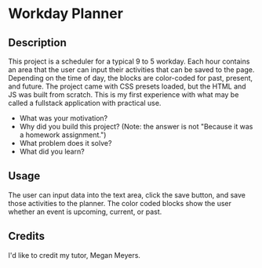 # Workday Planner

## Description

This project is a scheduler for a typical 9 to 5 workday. Each hour contains an area that the user can input their activities that can be saved to the page. Depending on the time of day, the blocks are color-coded for past, present, and future. The project came with CSS presets loaded, but the HTML and JS was built from scratch. This is my first experience with what may be called a fullstack application with practical use.


- What was your motivation?
- Why did you build this project? (Note: the answer is not "Because it was a homework assignment.")
- What problem does it solve?
- What did you learn?


## Usage

The user can input data into the text area, click the save button, and save those activities to the planner. The color coded blocks show the user whether an event is upcoming, current, or past.
   

## Credits
I'd like to credit my tutor, Megan Meyers.
